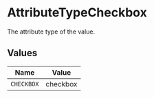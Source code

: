 # AttributeTypeCheckbox

The attribute type of the value.


## Values

| Name       | Value      |
| ---------- | ---------- |
| `CHECKBOX` | checkbox   |